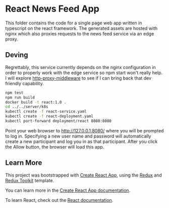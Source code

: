 # React News Feed App

This folder contains the code for a single page web app written in typescript on the react framework. The generated assets are hosted with nginx which also proxies requests to the news feed service via an edge proxy.

## Deving

Regrettably, this service currently depends on the nginx configuration in order to properly work with the edge service so npm start won't really help. I will explore [http-proxy-middleware](https://www.npmjs.com/package/http-proxy-middleware) to see if I can bring back that dev friendly capability.

```bash
npm test
npm run build
docker build -t react:1.0 .
cd ../../server/k8s
kubectl create -f react-service.yaml
kubectl create -f react-deployment.yaml
kubectl port-forward deployment/react 8080:8080
```

Point your web browser to http://127.0.0.1:8080/ where you will be prompted to log in. Specifying a new user name and password will automatically create a new participant and log you in as that participant. After you click the Allow button, the browser will load this app.

## Learn More

This project was bootstrapped with [Create React App](https://github.com/facebook/create-react-app), using the [Redux](https://redux.js.org/) and [Redux Toolkit](https://redux-toolkit.js.org/) template.

You can learn more in the [Create React App documentation](https://facebook.github.io/create-react-app/docs/getting-started).

To learn React, check out the [React documentation](https://reactjs.org/).
